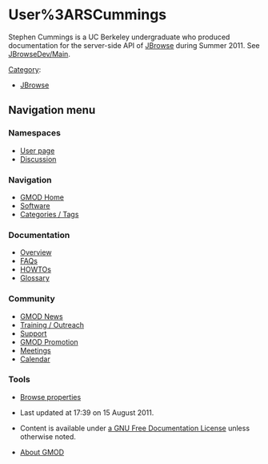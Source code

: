 



<span id="top"></span>




# <span dir="auto">User%3ARSCummings</span>









Stephen Cummings is a UC Berkeley undergraduate who produced
documentation for the server-side API of [JBrowse](JBrowse.1 "JBrowse")
during Summer 2011. See <a href="JBrowseDev/Main" class="mw-redirect"
title="JBrowseDev/Main">JBrowseDev/Main</a>.




[Category](Special%3ACategories "Special%3ACategories"):

- [JBrowse](Category%3AJBrowse "Category%3AJBrowse")






## Navigation menu



### Namespaces

- <span id="ca-nstab-user"><a href="User%3ARSCummings" accesskey="c"
  title="View the user page [c]">User page</a></span>
- <span id="ca-talk"><a href="User_talk%3ARSCummings" accesskey="t"
  title="Discussion about the content page [t]">Discussion</a></span>


### 



<a href="Main_Page"
style="background-image: url(../images/GMOD-cogs.png);"
title="Visit the main page"></a>


### Navigation



- <span id="n-GMOD-Home">[GMOD Home](Main_Page)</span>
- <span id="n-Software">[Software](GMOD_Components)</span>
- <span id="n-Categories-.2F-Tags">[Categories /
  Tags](Categories)</span>




### Documentation



- <span id="n-Overview">[Overview](Overview)</span>
- <span id="n-FAQs">[FAQs](Category%3AFAQ)</span>
- <span id="n-HOWTOs">[HOWTOs](Category%3AHOWTO)</span>
- <span id="n-Glossary">[Glossary](Glossary)</span>




### Community



- <span id="n-GMOD-News">[GMOD News](GMOD_News)</span>
- <span id="n-Training-.2F-Outreach">[Training /
  Outreach](Training_and_Outreach)</span>
- <span id="n-Support">[Support](Support)</span>
- <span id="n-GMOD-Promotion">[GMOD Promotion](GMOD_Promotion)</span>
- <span id="n-Meetings">[Meetings](Meetings)</span>
- <span id="n-Calendar">[Calendar](Calendar)</span>




### Tools

- <span id="t-smwbrowselink"><a href="Special%3ABrowse/User%3ARSCummings" rel="smw-browse">Browse
  properties</a></span>



- <span id="footer-info-lastmod">Last updated at 17:39 on 15 August
  2011.</span>
<!-- - <span id="footer-info-viewcount">7,779 page views.</span> -->
- <span id="footer-info-copyright">Content is available under
  <a href="http://www.gnu.org/licenses/fdl-1.3.html" class="external"
  rel="nofollow">a GNU Free Documentation License</a> unless otherwise
  noted.</span>

<!-- -->

- <span id="footer-places-about">[About
  GMOD](GMOD%3AAbout "GMOD%3AAbout")</span>

<!-- -->




